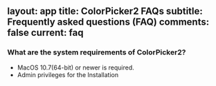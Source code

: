 layout: app
title: ColorPicker2 FAQs
subtitle: Frequently asked questions (FAQ)
comments: false
current: faq
---

### What are the system requirements of ColorPicker2?
- MacOS 10.7(64-bit) or newer is required.
- Admin privileges for the Installation
